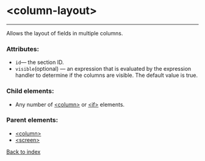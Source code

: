 # \<column-layout>

---

Allows the layout of fields in multiple columns.

### Attributes:
* `id`&mdash; the section ID.
* `visible`(optional) &mdash; an expression that is evaluated by the expression handler to determine if the columns are visible. The default value is true.

### Child elements:
* Any number of [\<column>](./column.md) or [\<if>](./if.md) elements.

### Parent elements:
* [\<column>](./column.md)
* [\<screen>](./screen.md)

[Back to index](./README.md)
